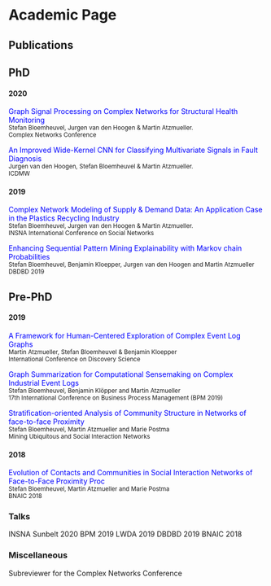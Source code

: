 # Academic Page

## Publications 

## PhD
#### 2020

<span style="color:blue">Graph Signal Processing on Complex Networks for Structural Health Monitoring</span> <br>
<sub>Stefan Bloemheuvel, Jurgen van den Hoogen & Martin Atzmueller.</sub><br>
<sub> Complex Networks Conference</sub><br>

<span style="color:blue">An Improved Wide-Kernel CNN for Classifying Multivariate Signals in Fault Diagnosis</span> <br>
<sub>Jurgen van den Hoogen, Stefan Bloemheuvel & Martin Atzmueller.</sub><br>
<sub> ICDMW</sub><br>


#### 2019

<span style="color:blue">Complex Network Modeling of Supply & Demand Data: An Application Case in the Plastics Recycling Industry</span> <br>
<sup>Stefan Bloemheuvel, Jurgen van den Hoogen & Martin Atzmueller.</sup><br>
<sup> INSNA International Conference on Social Networks</sup><br>

<span style="color:blue">Enhancing Sequential Pattern Mining Explainability with Markov chain Probabilities</span> <br>
<sup>Stefan Bloemheuvel, Benjamin Kloepper, Jurgen van den Hoogen and Martin Atzmueller</sup><br>
<sup>DBDBD 2019</sup>

## Pre-PhD
#### 2019



<span style="color:blue">A Framework for Human-Centered Exploration of Complex Event Log Graphs</span><br>
<sup>Martin Atzmueller, Stefan Bloemheuvel & Benjamin Kloepper</sup><br>
<sup>International Conference on Discovery Science</sup><br>

<span style="color:blue">Graph Summarization for Computational Sensemaking on Complex Industrial Event Logs</span><br>
<sup>Stefan Bloemheuvel, Benjamin Klöpper and Martin Atzmueller</sup><br>
<sup>17th International Conference on Business Process Management (BPM 2019)</sup>

<span style="color:blue">Stratification-oriented Analysis of Community Structure in Networks of face-to-face Proximity</span> <br>
<sup>Stefan Bloemheuvel, Martin Atzmueller and Marie Postma</sup><br>
<sup>Mining Ubiquitous and Social Interaction Networks</sup>
#### 2018

<span style="color:blue">Evolution of Contacts and Communities in Social Interaction Networks of Face-to-Face Proximity Proc</span><br>
<sup>Stefan Bloemheuvel, Martin Atzmueller and Marie Postma</sup><br>
<sup>BNAIC 2018</sup>

### Talks

INSNA Sunbelt 2020
BPM 2019
LWDA 2019
DBDBD 2019
BNAIC 2018

### Miscellaneous

Subreviewer for the Complex Networks Conference